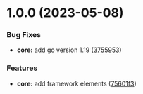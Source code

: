 # 1.0.0 (2023-05-08)


### Bug Fixes

* **core:** add go version 1.19 ([3755953](https://github.com/shivanshkc/template-microservice-go/commit/375595384af55ebae87f3d3d222b9ef30aa4ee9c))


### Features

* **core:** add framework elements ([75601f3](https://github.com/shivanshkc/template-microservice-go/commit/75601f32e8377169dd71d07e9867ad2913cc32a1))
